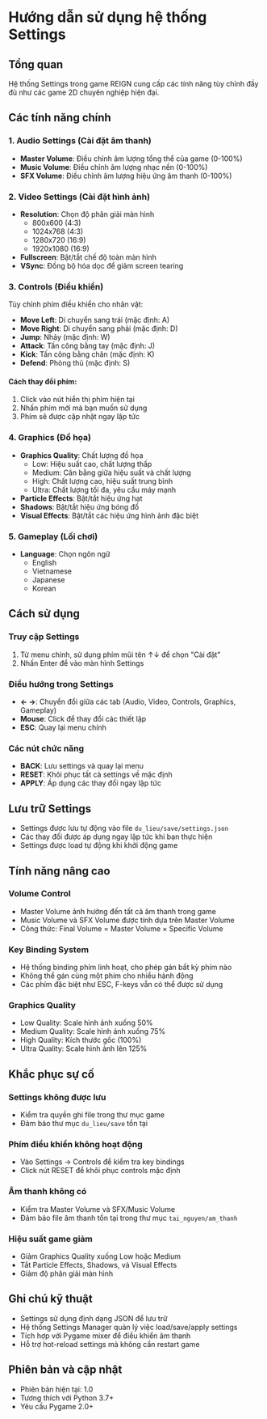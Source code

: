 # Hướng dẫn sử dụng hệ thống Settings

## Tổng quan
Hệ thống Settings trong game REIGN cung cấp các tính năng tùy chỉnh đầy đủ như các game 2D chuyên nghiệp hiện đại.

## Các tính năng chính

### 1. Audio Settings (Cài đặt âm thanh)
- **Master Volume**: Điều chỉnh âm lượng tổng thể của game (0-100%)
- **Music Volume**: Điều chỉnh âm lượng nhạc nền (0-100%)
- **SFX Volume**: Điều chỉnh âm lượng hiệu ứng âm thanh (0-100%)

### 2. Video Settings (Cài đặt hình ảnh)
- **Resolution**: Chọn độ phân giải màn hình
  - 800x600 (4:3)
  - 1024x768 (4:3)
  - 1280x720 (16:9)
  - 1920x1080 (16:9)
- **Fullscreen**: Bật/tắt chế độ toàn màn hình
- **VSync**: Đồng bộ hóa dọc để giảm screen tearing

### 3. Controls (Điều khiển)
Tùy chỉnh phím điều khiển cho nhân vật:
- **Move Left**: Di chuyển sang trái (mặc định: A)
- **Move Right**: Di chuyển sang phải (mặc định: D)
- **Jump**: Nhảy (mặc định: W)
- **Attack**: Tấn công bằng tay (mặc định: J)
- **Kick**: Tấn công bằng chân (mặc định: K)
- **Defend**: Phòng thủ (mặc định: S)

#### Cách thay đổi phím:
1. Click vào nút hiển thị phím hiện tại
2. Nhấn phím mới mà bạn muốn sử dụng
3. Phím sẽ được cập nhật ngay lập tức

### 4. Graphics (Đồ họa)
- **Graphics Quality**: Chất lượng đồ họa
  - Low: Hiệu suất cao, chất lượng thấp
  - Medium: Cân bằng giữa hiệu suất và chất lượng
  - High: Chất lượng cao, hiệu suất trung bình
  - Ultra: Chất lượng tối đa, yêu cầu máy mạnh
- **Particle Effects**: Bật/tắt hiệu ứng hạt
- **Shadows**: Bật/tắt hiệu ứng bóng đổ
- **Visual Effects**: Bật/tắt các hiệu ứng hình ảnh đặc biệt

### 5. Gameplay (Lối chơi)
- **Language**: Chọn ngôn ngữ
  - English
  - Vietnamese
  - Japanese
  - Korean

## Cách sử dụng

### Truy cập Settings
1. Từ menu chính, sử dụng phím mũi tên ↑↓ để chọn "Cài đặt"
2. Nhấn Enter để vào màn hình Settings

### Điều hướng trong Settings
- **← →**: Chuyển đổi giữa các tab (Audio, Video, Controls, Graphics, Gameplay)
- **Mouse**: Click để thay đổi các thiết lập
- **ESC**: Quay lại menu chính

### Các nút chức năng
- **BACK**: Lưu settings và quay lại menu
- **RESET**: Khôi phục tất cả settings về mặc định
- **APPLY**: Áp dụng các thay đổi ngay lập tức

## Lưu trữ Settings
- Settings được lưu tự động vào file `du_lieu/save/settings.json`
- Các thay đổi được áp dụng ngay lập tức khi bạn thực hiện
- Settings được load tự động khi khởi động game

## Tính năng nâng cao

### Volume Control
- Master Volume ảnh hưởng đến tất cả âm thanh trong game
- Music Volume và SFX Volume được tính dựa trên Master Volume
- Công thức: Final Volume = Master Volume × Specific Volume

### Key Binding System
- Hệ thống binding phím linh hoạt, cho phép gán bất kỳ phím nào
- Không thể gán cùng một phím cho nhiều hành động
- Các phím đặc biệt như ESC, F-keys vẫn có thể được sử dụng

### Graphics Quality
- Low Quality: Scale hình ảnh xuống 50%
- Medium Quality: Scale hình ảnh xuống 75%
- High Quality: Kích thước gốc (100%)
- Ultra Quality: Scale hình ảnh lên 125%

## Khắc phục sự cố

### Settings không được lưu
- Kiểm tra quyền ghi file trong thư mục game
- Đảm bảo thư mục `du_lieu/save` tồn tại

### Phím điều khiển không hoạt động
- Vào Settings → Controls để kiểm tra key bindings
- Click nút RESET để khôi phục controls mặc định

### Âm thanh không có
- Kiểm tra Master Volume và SFX/Music Volume
- Đảm bảo file âm thanh tồn tại trong thư mục `tai_nguyen/am_thanh`

### Hiệu suất game giảm
- Giảm Graphics Quality xuống Low hoặc Medium
- Tắt Particle Effects, Shadows, và Visual Effects
- Giảm độ phân giải màn hình

## Ghi chú kỹ thuật
- Settings sử dụng định dạng JSON để lưu trữ
- Hệ thống Settings Manager quản lý việc load/save/apply settings
- Tích hợp với Pygame mixer để điều khiển âm thanh
- Hỗ trợ hot-reload settings mà không cần restart game

## Phiên bản và cập nhật
- Phiên bản hiện tại: 1.0
- Tương thích với Python 3.7+
- Yêu cầu Pygame 2.0+